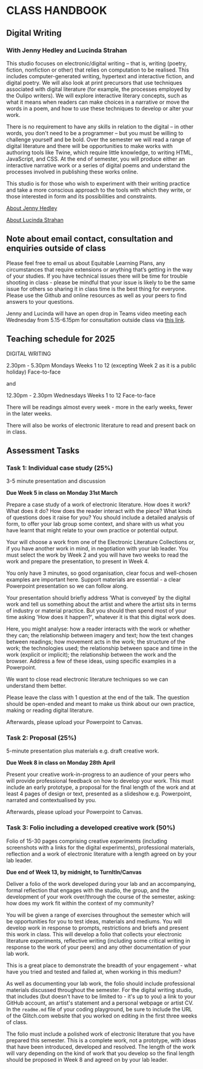 # CLASS HANDBOOK

## Digital Writing

### With Jenny Hedley and Lucinda Strahan

This studio focuses on electronic/digital writing – that is, writing (poetry, fiction, nonfiction or other) that relies on computation to be realised. This includes computer-generated writing, hypertext and interactive fiction, and digital poetry. We will also look at print precursors that use techniques associated with digital literature (for example, the processes employed by the Oulipo writers). We will explore interactive literary concepts, such as what it means when readers can make choices in a narrative or move the words in a poem, and how to use these techniques to develop or alter your work.

There is no requirement to have any skills in relation to the digital – in other words, you don't need to be a programmer – but you must be willing to challenge yourself and be bold. Over the semester we will read a range of digital literature and there will be opportunities to make works with authoring tools like Twine, which require little knowledge, to writing HTML, JavaScript, and CSS. At the end of semester, you will produce either an interactive narrative work or a series of digital poems and understand the processes involved in publishing these works online.

This studio is for those who wish to experiment with their writing practice and take a more conscious approach to the tools with which they write, or those interested in form and its possibilities and constraints. 

[About Jenny Hedley](https://jennyhedley.github.io/)

[About Lucinda Strahan](https://linktr.ee/lucindastrahan?ltsid=014ea752-61f7-47f7-896a-d216e970ac0d)

## Note about email contact, consultation and enquiries outside of class

Please feel free to email us about Equitable Learning Plans, any circumstances that require extensions or anything that’s getting in the way of your studies. If you have technical issues there will be time for trouble shooting in class - please be mindful that your issue is likely to be the same issue for others so sharing it in class time is the best thing for everyone. Please use the Github and online resources as well as your peers to find answers to your questions.
 
Jenny and Lucinda will have an open drop in Teams video meeting each Wednesday from 5.15-6.15pm for consultation outside class via [this link](https://teams.microsoft.com/l/meetup-join/19%3ameeting_MGJkZTA3ZGEtODRjZS00ZmY4LWFmZDQtNGFhMDU5NWFmNTE5%40thread.v2/0?context=%7b%22Tid%22%3a%22d1323671-cdbe-4417-b4d4-bdb24b51316b%22%2c%22Oid%22%3a%221d10c7bf-efc3-4712-b85f-2b383cf17eea%22%7d).

## Teaching schedule for 2025

DIGITAL WRITING

2.30pm - 5.30pm Mondays
Weeks 1 to 12 (excepting Week 2 as it is a public holiday)
Face-to-face 

and

12.30pm - 2.30pm Wednesdays
Weeks 1 to 12
Face-to-face

There will be readings almost every week - more in the early weeks, fewer in the later weeks.

There will also be works of electronic literature to read and present back on in class.

## Assessment Tasks

### Task 1: Individual case study (25%)

3-5 minute presentation and discussion

**Due Week 5 in class on Monday 31st March**

Prepare a case study of a work of electronic literature. How does it work? What does it do? How does the reader interact with the piece? What kinds of questions does it raise for you? You should include a detailed analysis of form, to offer your lab group some context, and share with us what you have learnt that might relate to your own practice or potential output.

Your will choose a work from one of the Electronic Literature Collections or, if you have another work in mind, in negotiation with your lab leader. You must select the work by Week 2 and you will have two weeks to read the work and prepare the presentation, to present in Week 4.

You only have 3 minutes, so good organisation, clear focus and well-chosen examples are important here. Support materials are essential - a clear Powerpoint presentation so we can follow along.

Your presentation should briefly address ‘What is conveyed’ by the digital work and tell us something about the artist and where the artist sits in terms of industry or material practice. But you should then spend most of your time asking 'How does it happen?', whatever it is that this digital work does.

Here, you might analyse: how a reader interacts with the work or whether they can; the relationship between imagery and text; how the text changes between readings; how movement acts in the work; the structure of the work; the technologies used; the relationship between space and time in the work (explicit or implicit); the relationship between the work and the browser. Address a few of these ideas, using specific examples in a Powerpoint.

We want to close read electronic literature techniques so we can understand them better.

Please leave the class with 1 question at the end of the talk. The question should be open-ended and meant to make us think about our own practice, making or reading digital literature.

Afterwards, please upload your Powerpoint to Canvas.

### Task 2: Proposal (25%)

5-minute presentation plus materials e.g. draft creative work.

**Due Week 8 in class on Monday 28th April**

Present your creative work-in-progress to an audience of your peers who will provide professional feedback on how to develop your work. This must include an early prototype, a proposal for the final length of the work and at least 4 pages of design or text, presented as a slideshow e.g. Powerpoint, narrated and contextualised by you.

Afterwards, please upload your Powerpoint to Canvas.

### Task 3: Folio including a developed creative work (50%)

Folio of 15-30 pages comprising creative experiments (including screenshots with a links for the digital experiments), professional materials, reflection and a work of electronic literature with a length agreed on by your lab leader.

**Due end of Week 13, by midnight, to TurnItIn/Canvas**

Deliver a folio of the work developed during your lab and an accompanying, formal reflection that engages with the studio, the group, and the development of your work over/through the course of the semester, asking: how does my work fit within the context of my community?

You will be given a range of exercises throughout the semester which will be opportunities for you to test ideas, materials and mediums. You will develop work in response to prompts, restrictions and briefs and present this work in class. This will develop a folio that collects your electronic literature experiments, reflective writing (including some critical writing in response to the work of your peers) and any other documentation of your lab work.

This is a great place to demonstrate the breadth of your engagement - what have you tried and tested and failed at, when working in this medium?

As well as documenting your lab work, the folio should include professional materials discussed throughout the semester. For the digital writing studio, that includes (but doesn't have to be limited to - it's up to you) a link to your GitHub account, an artist's statement and a personal webpage or artist CV. In the `readme.md` file of your coding playground, be sure to include the URL of the Glitch.com website that you worked on editing in the first three weeks of class.

The folio must include a polished work of electronic literature that you have prepared this semester. This is a complete work, not a prototype, with ideas that have been introduced, developed and resolved. The length of the work will vary depending on the kind of work that you develop so the final length should be proposed in Week 8 and agreed on by your lab leader.
